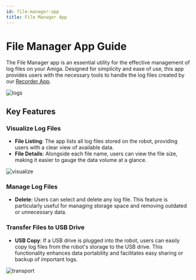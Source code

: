 ```yaml
---
id: file-manager-app
title: File Manager App
---
```


# File Manager App Guide

The File Manager app is an essential utility for the effective management of log files on your Amiga.
Designed for simplicity and ease of use, this app provides users with the necessary tools to handle
the log files created by our [Recorder App](../recorder_app).

![logs](https://github.com/farm-ng/amiga-dev-kit/assets/133177230/1bc8fa63-e542-4a79-8f6d-8daed9d60961)


## Key Features

### Visualize Log Files

- **File Listing**: The app lists all log files stored on the robot, providing users with a clear
view of available data.
- **File Details**: Alongside each file name, users can view the file size, making it easier to
gauge the data volume at a glance.

![visualize](https://github.com/farm-ng/amiga-dev-kit/assets/133177230/f7f17483-197f-4981-9435-096ee56b8f1e)


### Manage Log Files

- **Delete**: Users can select and delete any log file.
This feature is particularly useful for managing storage space and removing outdated or unnecessary data.

### Transfer Files to USB Drive

- **USB Copy**: If a USB drive is plugged into the robot, users can easily copy log files from the
robot's storage to the USB drive.
This functionality enhances data portability and facilitates easy sharing or backup of important logs.

![transport](https://github.com/farm-ng/amiga-dev-kit/assets/133177230/319473d7-bfd4-4e71-8142-cdf6264893c0)



